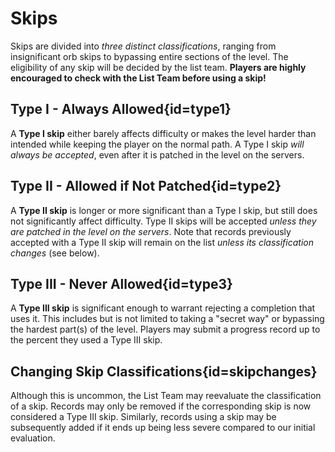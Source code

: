 <div class='panel fade js-scroll-anim' data-anim='fade'>

# Skips

Skips are divided into *three distinct classifications*, ranging from insignificant orb skips to bypassing entire sections of the level. The eligibility of any skip will be decided by the list team. **Players are highly encouraged to check with the List Team before using a skip!**

## Type I - Always Allowed{id=type1}

A **Type I skip** either barely affects difficulty or makes the level harder than intended while keeping the player on the normal path. A Type I skip *will always be accepted*, even after it is patched in the level on the servers.

## Type II - Allowed if Not Patched{id=type2}

A **Type II skip** is longer or more significant than a Type I skip, but still does not significantly affect difficulty. Type II skips will be accepted *unless they are patched in the level on the servers*. Note that records previously accepted with a Type II skip will remain on the list *unless its classification changes* (see below).

## Type III - Never Allowed{id=type3}

A **Type III skip** is significant enough to warrant rejecting a completion that uses it. This includes but is not limited to taking a "secret way" or bypassing the hardest part(s) of the level. Players may submit a progress record up to the percent they used a Type III skip.

## Changing Skip Classifications{id=skipchanges}

Although this is uncommon, the List Team may reevaluate the classification of a skip. Records may only be removed if the corresponding skip is now considered a Type III skip. Similarly, records using a skip may be subsequently added if it ends up being less severe compared to our initial evaluation.

</div>
